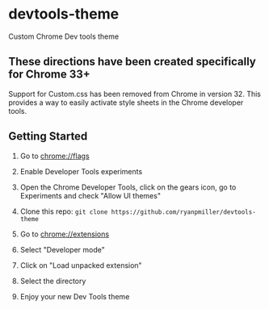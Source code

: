devtools-theme
==============

Custom Chrome Dev tools theme

## These directions have been created specifically for Chrome 33+

Support for Custom.css has been removed from Chrome in version 32.
This provides a way to easily activate style sheets in the Chrome developer tools.

## Getting Started

1. Go to <a href="chrome://flags">chrome://flags</a>

2. Enable Developer Tools experiments

3. Open the Chrome Developer Tools, click on the gears icon, go to Experiments and check "Allow UI themes"

4. Clone this repo: `git clone https://github.com/ryanpmiller/devtools-theme`

5. Go to <a href="chrome://extensions">chrome://extensions</a>

6. Select "Developer mode"

7. Click on "Load unpacked extension"

8. Select the directory

9. Enjoy your new Dev Tools theme





